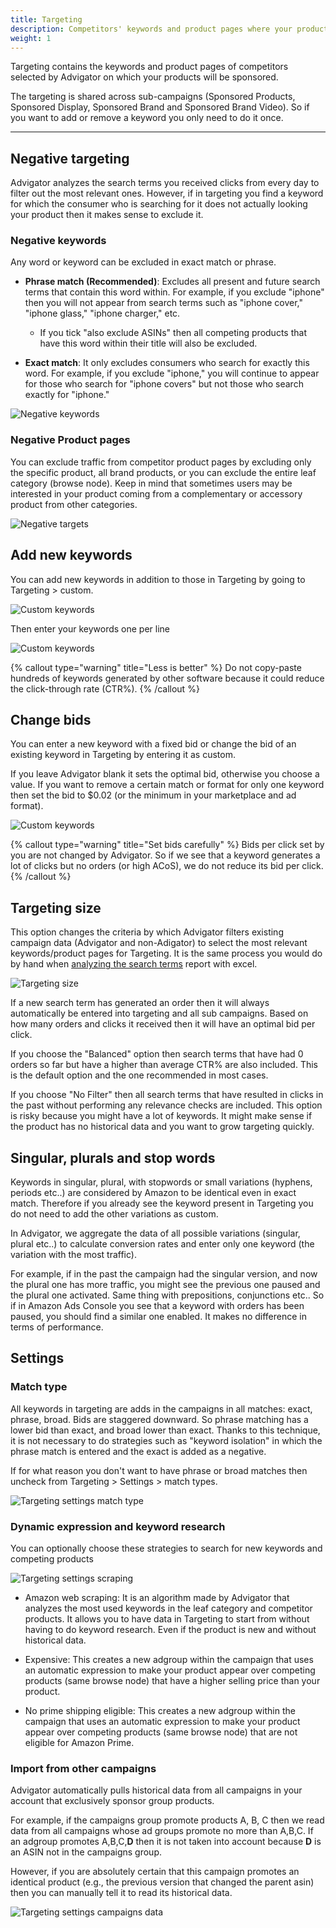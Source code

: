 ```yaml
---
title: Targeting
description: Competitors' keywords and product pages where your product is sponsored
weight: 1
---
```


Targeting contains the keywords and product pages of competitors selected by Advigator on which your products will be sponsored. 

The targeting is shared across sub-campaigns (Sponsored Products, Sponsored Display, Sponsored Brand and Sponsored Brand Video). So if you want to add or remove a keyword you only need to do it once.

---
## Negative targeting
Advigator analyzes the search terms you received clicks from every day to filter out the most relevant ones. However, if in targeting you find a keyword for which the consumer who is searching for it does not actually looking your product then it makes sense to exclude it.

### Negative keywords

Any word or keyword can be excluded in exact match or phrase.
- **Phrase match (Recommended)**: Excludes all present and future search terms that contain this word within. For example, if you exclude "iphone" then you will not appear from search terms such as "iphone cover," "iphone glass," "iphone charger," etc. 
    - If you tick "also exclude ASINs" then all competing products that have this word within their title will also be excluded.

- **Exact match**: It only excludes consumers who search for exactly this word. For example, if you exclude "iphone," you will continue to appear for those who search for "iphone covers" but not those who search exactly for "iphone."


![Negative keywords](/images/targeting/negative-keywords.png)

### Negative Product pages
You can exclude traffic from competitor product pages by excluding only the specific product, all brand products, or you can exclude the entire leaf category (browse node). 
Keep in mind that sometimes users may be interested in your product coming from a complementary or accessory product from other categories.

![Negative targets](/images/targeting/negative-targets.png)

## Add new keywords

You can add new keywords in addition to those in Targeting by going to Targeting > custom.

![Custom keywords](/images/targeting/custom.png)

Then enter your keywords one per line

![Custom keywords](/images/targeting/custom-keywords.png)

{% callout type="warning" title="Less is better" %}
Do not copy-paste hundreds of keywords generated by other software because it could reduce the click-through rate (CTR%).
{% /callout %}

## Change bids
You can enter a new keyword with a fixed bid or change the bid of an existing keyword in Targeting by entering it as custom.

If you leave Advigator blank it sets the optimal bid, otherwise you choose a value. 
If you want to remove a certain match or format for only one keyword then set the bid to $0.02 (or the minimum in your marketplace and ad format).

![Custom keywords](/images/targeting/custom-keywords-bid.png)


{% callout type="warning" title="Set bids carefully" %}
Bids per click set by you are not changed by Advigator. So if we see that a keyword generates a lot of clicks but no orders (or high ACoS), we do not reduce its bid per click. 
{% /callout %}

## Targeting size

This option changes the criteria by which Advigator filters existing campaign data (Advigator and non-Adigator) to select the most relevant keywords/product pages for Targeting.
It is the same process you would do by hand when [analyzing the search terms](https://www.youtube.com/results?search_query=amazon+analyze+search+term+reports) report with excel.

![Targeting size](/images/targeting/strategy.png)

If a new search term has generated an order then it will always automatically be entered into targeting and all sub campaigns. Based on how many orders and clicks it received then it will have an optimal bid per click. 

If you choose the "Balanced" option then search terms that have had 0 orders so far but have a higher than average CTR% are also included. This is the default option and the one recommended in most cases. 

If you choose "No Filter" then all search terms that have resulted in clicks in the past without performing any relevance checks are included. This option is risky because you might have a lot of keywords. It might make sense if the product has no historical data and you want to grow targeting quickly. 

## Singular, plurals and stop words

Keywords in singular, plural, with stopwords or small variations (hyphens, periods etc..) are considered by Amazon to be identical even in exact match. Therefore if you already see the keyword present in Targeting you do not need to add the other variations as custom. 

In Advigator, we aggregate the data of all possible variations (singular, plural etc..) to calculate conversion rates and enter only one keyword (the variation with the most traffic). 

For example, if in the past the campaign had the singular version, and now the plural one has more traffic, you might see the previous one paused and the plural one activated. Same thing with prepositions, conjunctions etc..
So if in Amazon Ads Console you see that a keyword with orders has been paused, you should find a similar one enabled. It makes no difference in terms of performance.

## Settings

### Match type

All keywords in targeting are adds in the campaigns in all matches: exact, phrase, broad. 
Bids are staggered downward. So phrase matching has a lower bid than exact, and broad lower than exact. Thanks to this technique, it is not necessary to do strategies such as "keyword isolation" in which the phrase match is entered and the exact is added as a negative. 

If for what reason you don't want to have phrase or broad matches then uncheck from Targeting > Settings > match types.

![Targeting settings match type](/images/targeting/match_type.png)

### Dynamic expression and keyword research

You can optionally choose these strategies to search for new keywords and competing products

![Targeting settings scraping](/images/targeting/scraping.png)

- Amazon web scraping: It is an algorithm made by Advigator that analyzes the most used keywords in the leaf category and competitor products. It allows you to have data in Targeting to start from without having to do keyword research. Even if the product is new and without historical data.

- Expensive: This creates a new adgroup within the campaign that uses an automatic expression to make your product appear over competing products (same browse node) that have a higher selling price than your product.

- No prime shipping eligible: This creates a new adgroup within the campaign that uses an automatic expression to make your product appear over competing products (same browse node) that are not eligible for Amazon Prime. 

### Import from other campaigns

Advigator automatically pulls historical data from all campaigns in your account that exclusively sponsor group products. 

For example, if the campaigns group promote products A, B, C then we read data from all campaigns whose ad groups promote no more than A,B,C. If an adgroup promotes A,B,C,**D** then it is not taken into account because **D** is an ASIN not in the campaigns group. 

However, if you are absolutely certain that this campaign promotes an identical product (e.g., the previous version that changed the parent asin) then you can manually tell it to read its historical data.

![Targeting settings campaigns data](/images/targeting/campaigns_data.png)